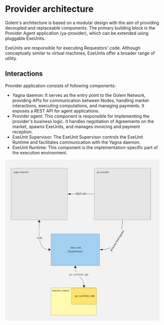 # Provider architecture

Golem's architecture is based on a modular design with the aim of providing decoupled and
replaceable components. The primary building block is the Provider Agent application (ya-provider),
which can be extended using pluggable ExeUnits.

ExeUnits are responsible for executing Requestors' code. Although conceptually similar to
virtual machines, ExeUnits offer a broader range of utility.

## Interactions 

Provider application consists of following components:
- Yagna daemon: It serves as the entry point to the Golem Network, providing APIs for communication
between Nodes, handling market interactions, executing computations, and managing payments.
It exposes a REST API for agent applications.
- Provider agent: This component is responsible for implementing the provider's business logic.
It handles negotiation of Agreements on the market, spawns ExeUnits, and manages invoicing
and payment reception.
- ExeUnit Supervisor: The ExeUnit Supervisor controls the ExeUnit Runtime and facilitates
communication with the Yagna daemon.
- ExeUnit Runtime: This component is the implementation-specific part of the execution environment.

![Provider agent ExeUnits interaction](./provider-exe-unit-architecture.svg)


